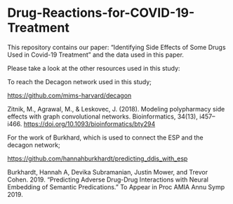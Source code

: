 # Drug-Reactions-for-COVID-19-Treatment

This repository contains our paper: “Identifying Side Effects of Some Drugs Used in Covid-19 Treatment” and the data used in this paper.
 
Please take a look at the other resources used in this study:

To reach the Decagon network used in this study;

https://github.com/mims-harvard/decagon

Zitnik, M., Agrawal, M., & Leskovec, J. (2018). Modeling polypharmacy side effects with graph convolutional networks. Bioinformatics, 34(13), i457–i466. https://doi.org/10.1093/bioinformatics/bty294


For the work of Burkhard, which is used to connect the ESP and the decagon network;

https://github.com/hannahburkhardt/predicting_ddis_with_esp

Burkhardt, Hannah A, Devika Subramanian, Justin Mower, and Trevor Cohen. 2019. “Predicting Adverse Drug-Drug Interactions with Neural Embedding of Semantic Predications.” To Appear in Proc AMIA Annu Symp 2019.
